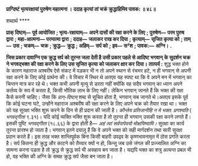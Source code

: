 **प्राग्दिष्टं भृत्यरक्षायां पुरुषेण महात्मना ।** **ददाह कृत्यां तां चक्रं क्रुद्धाहिमिव पावक: ॥ ४८॥** 

शब्दार्थ **** 

**प्राक् दिष्टम्—** **पूर्व आयोजित** **; भृत्य-रक्षायाम्—** **अपने दासों की रक्षा करने के लिए** **; पुरुषेण—** **परम पुरुष द्वारा** **; महा-आत्मना—** **परमात्मा द्वारा** **; ददाह—** **जलाकर राख कर दिया** **; कृत्याम्—** **सृजित कृत्या को** **; ताम्—** **उस** **; चक्रम्—** **चक्र** **; क्रुद्ध—** **क्रुद्ध** **; अहिम्—** **सर्प को** **; इव—** **स²श** **; पावक:—** **अग्नि।** **.** 

**जिस प्रकार दावाग्नि एक क्रुद्ध सर्प को तुरन्त जला देती है उसी प्रकार पहले से आदिष्ट भगवान्** **के सुदर्शन चक्र ने भगवद्भक्त की रक्षा करने के लिए उस सृजित कृत्या को जलाकर क्षार कर** **दिया।** **तात्पर्य :** शुद्ध भक्त होने के कारण महाराज अश्बरीष ऐसे संकट में पड़कर भी न तो अपने स्थान से रंचभर हटे, न ही भगवान् से अपनी रक्षा करने के लिए कोई प्रार्थना की। वे विचार में स्थिर थे अतएव यह स्पष्ट था कि वे अपने मन में भगवान् का चिन्तन मात्र कर रहे थे। भक्त कभी अपनी मृत्यु से डरता नहीं क्योंकि वह सदैव भगवान् का ध्यान अपने कर्तव्य के रूप में करता है, किसी भौतिक लाभ के लिए नहीं। लेकिन भगवान् जानते हैं कि भक्त की रक्षा कैसे करनी चाहिए। जैसा कि *प्राग्-दिष्टम्* शब्द से सूचित होता है, भगवान् सब जानते थे।अतएव इसके पूर्व कि कोई घटना घटे, उन्होंने महाराज अश्बरीष की रक्षा करने के लिए अपने चक्र को तैयार रखा था। भक्त को यह सुरक्षा भक्ति शुरू करने के दिन से ही प्रदान की जाती है। *कौन्तेय प्रतिजानीहि न मे भक्त: प्रणश्यति* ( *भगवद्गीता* ९.३१)। यदि कोई व्यक्ति भक्ति शुरू करता है तो तुरन्त ही भगवान् उसकी रक्षा करने लगते हैं। इसकी पुष्टि *भगवद्गीता* (१८.६६) के द्वारा होती है— *अहं* *त्वां सर्वपापेवयो मोक्षयिष्यामि।* सुरक्षा का कार्य तुरन्त प्रारश्भ हो जाता है। भगवान् इतने दयालु हैं कि वे अपने भक्त को सही मार्गदर्शन तथा सारी सुरक्षा प्रदान करते हैं। इस तरह भक्त शान्तिपूर्वक बिना किसी बाहरी उपद्रव के कृष्णभावनामृत में ठोस प्रगति करता है। सर्प कितना ही क्रुद्ध और काटने को तैय्यार क्यों न हो, किन्तु जब उसे जंगल की प्रज्ज्वलित अग्नि का सामना करना पड़ता है तो क्रुद्ध से क्रुद्ध सर्प भी असहाय बन जाता है। यद्यपि भक्त का शत्रु अत्यन्त प्रबल भी हो, वह भक्ति की अग्नि के समक्ष क्रुद्ध सर्प जैसा बन जाता है।  